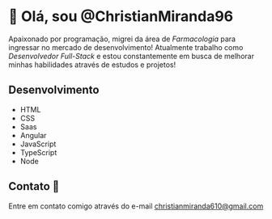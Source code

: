 # 👋 Olá, sou @ChristianMiranda96

Apaixonado por programação, migrei da área de _Farmacologia_ para ingressar no mercado de desenvolvimento! Atualmente trabalho como _Desenvolvedor Full-Stack_ e estou constantemente em busca de melhorar minhas habilidades através de estudos e projetos!

## Desenvolvimento
- HTML
- CSS
- Saas
- Angular
- JavaScript
- TypeScript
- Node

## Contato 📧
Entre em contato comigo através do e-mail [christianmiranda610@gmail.com](mailto:pedronieto.2005@gmail.com?subject=Participação%20de%20projetos)
